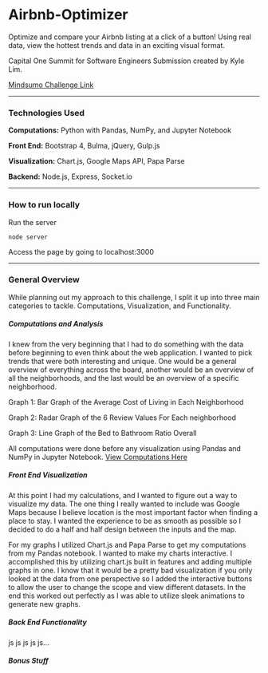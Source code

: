 # Airbnb-Optimizer

Optimize and compare your Airbnb listing at a click of a button! Using real data, view the hottest trends and data in an exciting visual format.

Capital One Summit for Software Engineers Submission created by Kyle Lim.

[Mindsumo Challenge Link](https://www.mindsumo.com/contests/airbnb-sf)

---

### Technologies Used

**Computations:** Python with Pandas, NumPy, and Jupyter Notebook

**Front End:** Bootstrap 4, Bulma, jQuery, Gulp.js

**Visualization:** Chart.js, Google Maps API, Papa Parse

**Backend:** Node.js, Express, Socket.io

---

### How to run locally

Run the server

```
node server
```

Access the page by going to localhost:3000

---

### General Overview

While planning out my approach to this challenge, I split it up into three main categories to tackle. Computations, Visualization, and Functionality.

##### Computations and Analysis

I knew from the very beginning that I had to do something with the data
before beginning to even think about the web application. I wanted to pick
trends that were both interesting and unique. One would be a general overview
of everything across the board, another would be an overview of all the
neighborhoods, and the last would be an overview of a specific neighborhood.

Graph 1: Bar Graph of the Average Cost of Living in Each Neighborhood

Graph 2: Radar Graph of the 6 Review Values For Each neighborhood

Graph 3: Line Graph of the Bed to Bathroom Ratio Overall

All computations were done before any visualization using Pandas and NumPy in Jupyter Notebook. [View Computations Here](data/Import_Data.ipynb)


##### Front End Visualization

At this point I had my calculations, and I wanted to figure out a way to
visualize my data. The one thing I really wanted to include was Google Maps
because I believe location is the most important factor when finding a place
to stay. I wanted the experience to be as smooth as possible so I decided to
do a half and half design between the inputs and the map.

For my graphs I utilized Chart.js and Papa Parse to get my computations from my
Pandas notebook. I wanted to make my charts interactive. I accomplished this
by utilizing chart.js built in features and adding multiple graphs in one.
I know that it would be a pretty bad visualization if you only looked at the
data from one perspective so I added the interactive buttons to allow the user
to change the scope and view different datasets. In the end this worked out
perfectly as I was able to utilize sleek animations to generate new graphs.

##### Back End Functionality

js js js js js...

##### Bonus Stuff
